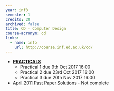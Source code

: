 ```yaml
---
year: inf3
semester: 1
credits: 20
archived: false
title: CD - Computer Design 
course-acronym: cd
links:
  - name: info
    url: http://course.inf.ed.ac.uk/cd/
---
```


- **[PRACTICALS](http://www.inf.ed.ac.uk/teaching/courses/cd/Practicals.html)**
  - Practical 1 due 9th Oct 2017 16:00
  - Practical 2 due 23rd Oct 2017 16:00
  - Practical 3 due 20th Nov 2017 16:00
- [April 2011 Past Paper Solutions](https://docs.google.com/document/d/10JiwXXE4JGzd1p1RoWF2CVQvtzbLxupbAcM_3u3Og4w/edit) - Not complete
